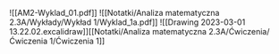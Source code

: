 ![[AM2-Wyklad_01.pdf]]
![[Notatki/Analiza matematyczna 2.3A/Wykłady/Wykład 1/Wyklad_1a.pdf]]
![[Drawing 2023-03-01 13.22.02.excalidraw]][[Notatki/Analiza matematyczna 2.3A/Ćwiczenia/Ćwiczenia 1/Ćwiczenia 1]]